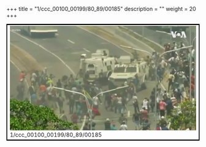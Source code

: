 +++
title = "1/ccc_00100_00199/80_89/00185"
description = ""
weight = 20
+++

<table style="border:2px solid black;max-width:800px;max-height:800px;" 
><tr><td>
<img class="center-fit-jpg"
src="/jpg_/aaa_20190430_NxaOmWaI8sI_00184.jpg">
1/ccc_00100_00199/80_89/00185
</img></td></tr></table>
